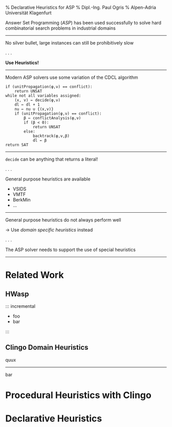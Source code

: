 % Declarative Heuristics for ASP
% Dipl.-Ing. Paul Ogris
% Alpen-Adria Universität Klagenfurt

Answer Set Programming (*ASP*) has been used successfully to solve hard combinatorial search problems in industrial domains

------

No silver bullet, large instances can still be prohibitively slow

. . .

**Use Heuristics!**

------

Modern ASP solvers use some variation of the CDCL algorithm

```
if (unitPropagation(φ,ν) == conflict):
    return UNSAT
while not all variables assigned:
    (x, v) ← decide(φ,ν)
    dl ← dl + 1
    nu ← nu ∪ {(x,v)}
    if (unitPropagation(φ,ν) == conflict):
        β ← conflictAnalysis(φ,ν)
        if (β < 0):
            return UNSAT
        else:
            backtrack(φ,ν,β)
            dl ← β
return SAT
```

-------

`decide` can be anything that returns a literal!

. . .

General purpose heuristics are available

* VSIDS
* VMTF
* BerkMin
* ...

------

General purpose heuristics do not always perform well

→ Use *domain specific heuristics* instead

. . .

The ASP solver needs to support the use of special heuristics

------

# Related Work

## HWasp

::: incremental

+ foo
+ bar

:::

## Clingo Domain Heuristics

quux

------

bar

# Procedural Heuristics with Clingo

# Declarative Heuristics


